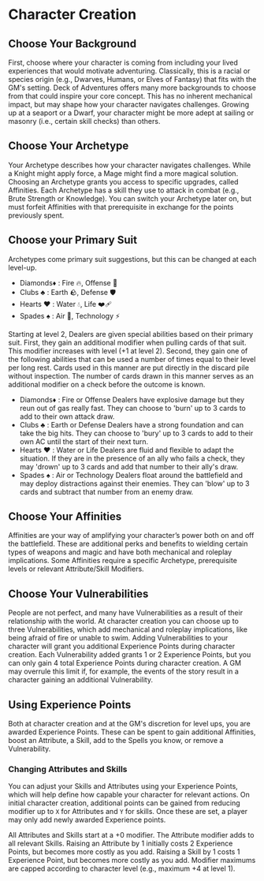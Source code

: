 # Character Creation

## Choose Your Background

First, choose where your character is coming from including your lived experiences that would motivate adventuring. Classically, this is a racial or species origin (e.g., Dwarves, Humans, or Elves of Fantasy) that fits with the GM's setting. Deck of Adventures offers many more backgrounds to choose from that could inspire your core concept. This has no inherent mechanical impact, but may shape how your character navigates challenges. Growing up at a seaport or a Dwarf, your character might be more adept at sailing or masonry (i.e., certain skill checks) than others.

## Choose Your Archetype

Your Archetype describes how your character navigates challenges. While a Knight might apply force, a Mage might find a more magical solution. Choosing an Archetype grants you access to specific upgrades, called Affinities. Each Archetype has a skill they use to attack in combat (e.g., Brute Strength or Knowledge). You can switch your Archetype later on, but must forfeit Affinities with that prerequisite in exchange for the points previously spent. 

## Choose your Primary Suit

Archetypes come primary suit suggestions, but this can be changed at each level-up.

- Diamonds♦️ : Fire  🔥, Offense    🤛
- Clubs   ♣️ : Earth 🪨, Defense    🛡
- Hearts  ♥️ : Water 💧, Life       ❤️‍🩹
- Spades  ♠️ : Air   💨, Technology ⚡️

Starting at level 2, Dealers are given special abilities based on their primary suit. First, they gain an additional modifier when pulling cards of that suit. This modifier increases with level (+1 at level 2). Second, they gain one of the following abilities that can be used a number of times equal to their level per long rest. Cards used in this manner are put directly in the discard pile without inspection. The number of cards drawn in this manner serves as an additional modifier on a check before the outcome is known.

- Diamonds♦️ : Fire or Offense Dealers have explosive damage but they reun out of gas really fast. They can choose to 'burn' up to 3 cards to add to their own attack draw. 
- Clubs   ♣️ : Earth or Defense Dealers have a strong foundation and can take the big hits. They can choose to 'bury' up to 3 cards to add to their own AC until the start of their next turn.
- Hearts  ♥️ : Water or Life Dealers are fluid and flexible to adapt the situation. If they are in the presence of an ally who fails a check, they may 'drown' up to 3 cards and add that number to their ally's draw.
- Spades  ♠️ : Air or Technology Dealers float around the battlefield and may deploy distractions against their enemies. They can 'blow' up to 3 cards and subtract that number from an enemy draw.

## Choose Your Affinities

Affinities are your way of amplifying your character’s power both on and off the battlefield. These are additional perks and benefits to wielding certain types of weapons and magic and have both mechanical and roleplay implications. Some Affinities require a specific Archetype, prerequisite levels or relevant Attribute/Skill Modifiers.

## Choose Your Vulnerabilities

People are not perfect, and many have Vulnerabilities as a result of their relationship with the world. At character creation you can choose up to three Vulnerabilities, which add mechanical and roleplay implications, like being afraid of fire or unable to swim. Adding Vulnerabilities to your character will grant you additional Experience Points during character creation. Each Vulnerability added grants 1 or 2 Experience Points, but you can only gain 4 total Experience Points during character creation. A GM may overrule this limit if, for example, the events of the story result in a character gaining an additional Vulnerability.

## Using Experience Points

Both at character creation and at the GM's discretion for level ups, you are awarded Experience Points. These can be spent to gain additional Affinities, boost an Attribute, a Skill, add to the Spells you know, or remove a Vulnerability.

### Changing Attributes and Skills

You can adjust your Skills and Attributes using your Experience Points, which will help define how capable your character for relevant actions. On initial character creation, additional points can be gained from reducing modifier up to `X` for Attributes and `Y` for skills. Once these are set, a player may only add newly awarded Experience points.

All Attributes and Skills start at a +0 modifier. The Attribute modifier adds to all relevant Skills. Raising an Attribute by 1 initially costs 2 Experience Points, but becomes more costly as you add. Raising a Skill by 1 costs 1 Experience Point, but becomes more costly as you add. Modifier maximums are capped according to character level (e.g., maximum +4 at level 1).
